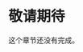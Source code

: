 # 敬请期待

这个章节还没有完成。

<!-- 

We need a way to link source code and images!

 -->
<!-- Make links between pages -->
<!-- Remove `tutorial#` from beginner tutorials -->
